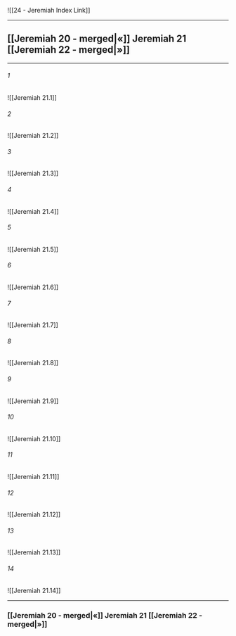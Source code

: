 ![[24 - Jeremiah Index Link]]

---
##  [[Jeremiah 20 - merged|«]] Jeremiah 21 [[Jeremiah 22 - merged|»]]

---

###### 1
![[Jeremiah 21.1]] 

###### 2
![[Jeremiah 21.2]] 

###### 3
![[Jeremiah 21.3]] 

###### 4
![[Jeremiah 21.4]]

###### 5 
![[Jeremiah 21.5]] 

###### 6
![[Jeremiah 21.6]] 

###### 7
![[Jeremiah 21.7]] 

###### 8
![[Jeremiah 21.8]] 

###### 9
![[Jeremiah 21.9]] 

###### 10
![[Jeremiah 21.10]] 

###### 11
![[Jeremiah 21.11]] 

###### 12
![[Jeremiah 21.12]]

###### 13
![[Jeremiah 21.13]] 

###### 14
![[Jeremiah 21.14]] 


---
###  [[Jeremiah 20 - merged|«]] Jeremiah 21 [[Jeremiah 22 - merged|»]]